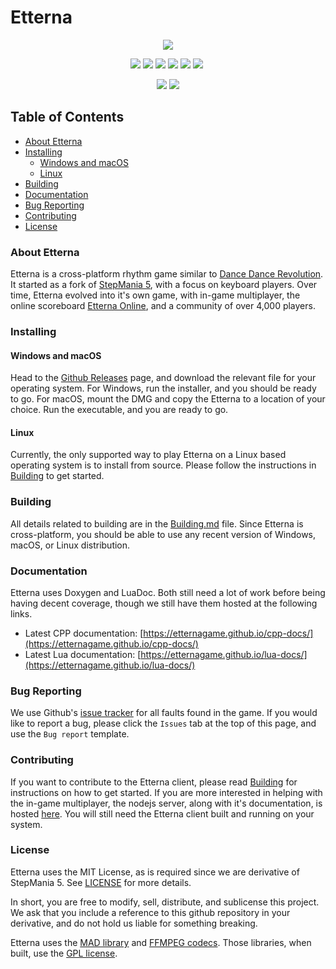 # Etterna

<p align="center">
    <img src="https://i.imgur.com/1b4ayIt.png">
</p>

<p align=center>
    <a href="https://travis-ci.org/etternagame/etterna"><img src="https://img.shields.io/travis/etternagame/etterna.svg?label=travis"/></a>
    <a href="https://ci.appveyor.com/project/Nickito12/etterna"><img src="https://img.shields.io/appveyor/ci/Nickito12/etterna.svg?label=appveyor"/></a>
    <a href="https://scan.coverity.com/projects/etternagame-etterna"><img src="https://img.shields.io/coverity/scan/12978.svg"/></a>
    <img src="https://img.shields.io/github/downloads/etternagame/etterna/total.svg?label=total%20downloads"/>
    <img src="https://img.shields.io/github/downloads/etternagame/etterna/latest/total.svg?label=latest%20downloads"/>
    <a href="LICENSE"><img src="https://img.shields.io/badge/License-MIT-blue.svg?label=license"/></a>
    <a href=""><img src=""/></a>
</p>

<p align="center">
    <a href="https://discord.gg/etternaonline"><img src="https://img.shields.io/discord/339597420239519755.svg?color=7289DA&label=Etterna%20Community&logo=Discord"/></a>
    <a href="https://discord.gg/ZqpUjsJ"><img src="https://img.shields.io/discord/261758887152058368.svg?color=7289DA&label=Etterna%20Dev%20Group&logo=Discord"/></a>
</p>

## Table of Contents

- [About Etterna](#About-Etterna)
- [Installing](#Installing)
  - [Windows and macOS](#Windows-and-macOS)
  - [Linux](#Linux)
- [Building](#Building)
- [Documentation](#Documentation)
- [Bug Reporting](#Bug-Reporting)
- [Contributing](#Contributing)
- [License](#License)

### About Etterna

Etterna is a cross-platform rhythm game similar to [Dance Dance Revolution](https://en.wikipedia.org/wiki/Dance_Dance_Revolution). It started as a fork of [StepMania 5](https://github.com/stepmania/stepmania), with a focus on keyboard players. Over time, Etterna evolved into it's own game, with in-game multiplayer, the online scoreboard [Etterna Online](https://etternaonline.com/), and a community of over 4,000 players.

### Installing

#### Windows and macOS

Head to the [Github Releases](https://github.com/etternagame/etterna/releases) page, and download the relevant file for your operating system. For Windows, run the installer, and you should be ready to go. For macOS, mount the DMG and copy the Etterna to a location of your choice. Run the executable, and you are ready to go.

#### Linux

Currently, the only supported way to play Etterna on a Linux based operating system is to install from source. Please follow the instructions in [Building](Docs/Building.md) to get started.

### Building

All details related to building are in the [Building.md](Docs/Building.md) file. Since Etterna is cross-platform, you should be able to use any recent version of Windows, macOS, or Linux distribution.

### Documentation

Etterna uses Doxygen and LuaDoc. Both still need a lot of work before being having decent coverage, though we still have them hosted at the following links.  

- Latest CPP documentation: [https://etternagame.github.io/cpp-docs/](https://etternagame.github.io/cpp-docs/)
- Latest Lua documentation: [https://etternagame.github.io/lua-docs/](https://etternagame.github.io/lua-docs/)

### Bug Reporting

We use Github's [issue tracker](https://github.com/etternagame/etterna/issues) for all faults found in the game. If you would like to report a bug, please click the `Issues` tab at the top of this page, and use the `Bug report` template.

### Contributing

If you want to contribute to the Etterna client, please read [Building](Docs/Building.md) for instructions on how to get started. If you are more interested in helping with the in-game multiplayer, the nodejs server, along with it's documentation, is hosted [here](https://github.com/etternagame/NodeMultiEtt). You will still need the Etterna client built and running on your system.

### License

Etterna uses the MIT License, as is required since we are derivative of StepMania 5. See [LICENSE](LICENSE) for more details.

In short, you are free to modify, sell, distribute, and sublicense this project. We ask that you include a reference to this github repository in your derivative, and do not hold us liable for something breaking.

Etterna uses the [MAD library](http://www.underbit.com/products/mad/) and [FFMPEG codecs](https://www.ffmpeg.org/). Those libraries, when built, use the [GPL license](http://www.gnu.org).